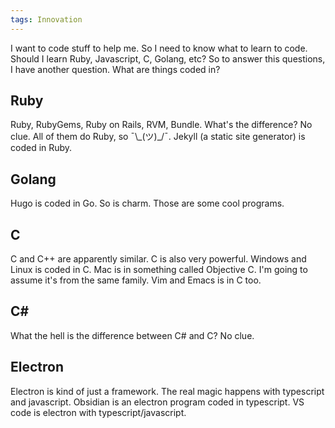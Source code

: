 ```yaml
---
tags: Innovation
---
```


I want to code stuff to help me. So I need to know what to learn to code. Should I learn Ruby, Javascript, C, Golang, etc? So to answer this questions, I have another question. What are things coded in?

## Ruby

Ruby, RubyGems, Ruby on Rails, RVM, Bundle. What's the difference? No clue. All of them do Ruby, so ¯\\\_(ツ)\_/¯. Jekyll (a static site generator) is coded in Ruby.

## Golang

Hugo is coded in Go. So is charm. Those are some cool programs.

## C

C and C++ are apparently similar. C is also very powerful. Windows and Linux is coded in C. Mac is in something called Objective C. I'm going to assume it's from the same family. Vim and Emacs is in C too.

## C#

What the hell is the difference between C# and C? No clue.

## Electron

Electron is kind of just a framework. The real magic happens with typescript and javascript. Obsidian is an electron program coded in typescript. VS code is electron with typescript/javascript.